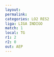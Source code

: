 ```yaml
---
layout: 
permalink: 
categories: LO2 RES2
liga: LIGA INDIGO
match: 1
local: TG
r1: 2
r2: 0
out: AEP
---
```

